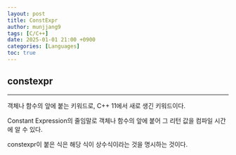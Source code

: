 ```yaml
---
layout: post
title: ConstExpr
author: munjjang9
tags: [C/C++]
date: 2025-01-01 21:00 +0900
categories: [Languages]
toc: true
---
```


## constexpr
---

객체나 함수의 앞에 붙는 키워드로, C++ 11에서 새로 생긴 키워드이다.

Constant Expression의 줄임말로 객체나 함수의 앞에 붙어 그 리턴 값을 컴파일 시간에 알 수 있다.

constexpr이 붙은 식은 해당 식이 상수식이라는 것을 명시하는 것이다.

